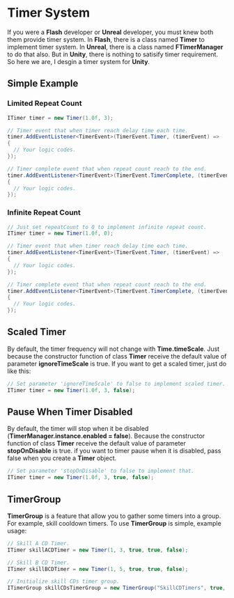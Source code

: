 # **Timer System**

If you were a **Flash** developer or **Unreal** developer, you must knew both them provide timer system. In **Flash**, there is a class named **Timer** to implement timer system. In **Unreal**, there is a class named **FTimerManager** to do that also. But in **Unity**, there is nothing to satisify timer requirement. So here we are, I desgin a timer system for **Unity**.

## **Simple Example**

### Limited Repeat Count

```c#
ITimer timer = new Timer(1.0f, 3);

// Timer event that when timer reach delay time each time.
timer.AddEventListener<TimerEvent>(TimerEvent.Timer, (timerEvent) => 
{
  // Your logic codes.
});

// Timer complete event that when repeat count reach to the end.
timer.AddEventListener<TimerEvent>(TimerEvent.TimerComplete, (timerEvent) => 
{
  // Your logic codes.
});
```



### Infinite Repeat Count

```c#
// Just set repeatCount to 0 to implement infinite repeat count.
ITimer timer = new Timer(1.0f, 0);

// Timer event that when timer reach delay time each time.
timer.AddEventListener<TimerEvent>(TimerEvent.Timer, (timerEvent) => 
{
  // Your logic codes.
});

// Timer complete event that when repeat count reach to the end.
timer.AddEventListener<TimerEvent>(TimerEvent.TimerComplete, (timerEvent) => 
{
  // Your logic codes.
});
```



## **Scaled Timer**

By default, the timer frequency will not change with **Time.timeScale**. Just because the constructor function of class **Timer** receive the default value of parameter **ignoreTimeScale** is true. If you want to get a scaled timer, just do like this:

```c#
// Set parameter 'ignoreTimeScale' to false to implement scaled timer.
ITimer timer = new Timer(1.0f, 3, false);
```



## **Pause When Timer Disabled**

By default, the timer will stop when it be disabled (**TimerManager.instance.enabled = false**). Because the constructor function of class **Timer** receive the default value of parameter **stopOnDisable** is true. if you want to timer pause when it is disabled, pass false when you create a **Timer** object.

```c#
// Set parameter 'stopOnDisable' to false to implement that.
ITimer timer = new Timer(1.0f, 3, true, false);
```


## **TimerGroup**

**TimerGroup** is a feature that allow you to gather some timers into a group. For example, skill cooldown timers. To use **TimerGroup** is simple, example usage:

```c#
// Skill A CD Timer.
ITimer skillACDTimer = new Timer(1, 3, true, true, false);

// Skill B CD Timer.
ITimer skillBCDTimer = new Timer(1, 5, true, true, false);

// Initialize skill CDs timer group.
ITimerGroup skillCDsTimerGroup = new TimerGroup("SkillCDTimers", true, skillACDTimer, skillBCDTimer);
```